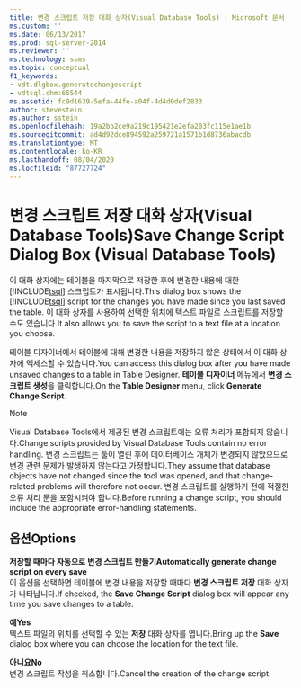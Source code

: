 ```yaml
---
title: 변경 스크립트 저장 대화 상자(Visual Database Tools) | Microsoft 문서
ms.custom: ''
ms.date: 06/13/2017
ms.prod: sql-server-2014
ms.reviewer: ''
ms.technology: ssms
ms.topic: conceptual
f1_keywords:
- vdt.dlgbox.generatechangescript
- vdtsql.chm:65544
ms.assetid: fc9d1639-5efa-44fe-a04f-4d4d0def2833
author: stevestein
ms.author: sstein
ms.openlocfilehash: 19a2bb2ce9a219c195421e2efa203fc115e1ae1b
ms.sourcegitcommit: ad4d92dce894592a259721a1571b1d8736abacdb
ms.translationtype: MT
ms.contentlocale: ko-KR
ms.lasthandoff: 08/04/2020
ms.locfileid: "87727724"
---
```

# <a name="save-change-script-dialog-box-visual-database-tools"></a><span data-ttu-id="1c187-102">변경 스크립트 저장 대화 상자(Visual Database Tools)</span><span class="sxs-lookup"><span data-stu-id="1c187-102">Save Change Script Dialog Box (Visual Database Tools)</span></span>
  <span data-ttu-id="1c187-103">이 대화 상자에는 테이블을 마지막으로 저장한 후에 변경한 내용에 대한 [!INCLUDE[tsql](../../includes/tsql-md.md)] 스크립트가 표시됩니다.</span><span class="sxs-lookup"><span data-stu-id="1c187-103">This dialog box shows the [!INCLUDE[tsql](../../includes/tsql-md.md)] script for the changes you have made since you last saved the table.</span></span> <span data-ttu-id="1c187-104">이 대화 상자를 사용하여 선택한 위치에 텍스트 파일로 스크립트를 저장할 수도 있습니다.</span><span class="sxs-lookup"><span data-stu-id="1c187-104">It also allows you to save the script to a text file at a location you choose.</span></span>  
  
 <span data-ttu-id="1c187-105">테이블 디자이너에서 테이블에 대해 변경한 내용을 저장하지 않은 상태에서 이 대화 상자에 액세스할 수 있습니다.</span><span class="sxs-lookup"><span data-stu-id="1c187-105">You can access this dialog box after you have made unsaved changes to a table in Table Designer.</span></span> <span data-ttu-id="1c187-106">**테이블 디자이너** 메뉴에서 **변경 스크립트 생성**을 클릭합니다.</span><span class="sxs-lookup"><span data-stu-id="1c187-106">On the **Table Designer** menu, click **Generate Change Script**.</span></span>  
  
> [!NOTE]  
>  <span data-ttu-id="1c187-107">Visual Database Tools에서 제공된 변경 스크립트에는 오류 처리가 포함되지 않습니다.</span><span class="sxs-lookup"><span data-stu-id="1c187-107">Change scripts provided by Visual Database Tools contain no error handling.</span></span> <span data-ttu-id="1c187-108">변경 스크립트는 툴이 열린 후에 데이터베이스 개체가 변경되지 않았으므로 변경 관련 문제가 발생하지 않는다고 가정합니다.</span><span class="sxs-lookup"><span data-stu-id="1c187-108">They assume that database objects have not changed since the tool was opened, and that change-related problems will therefore not occur.</span></span> <span data-ttu-id="1c187-109">변경 스크립트를 실행하기 전에 적절한 오류 처리 문을 포함시켜야 합니다.</span><span class="sxs-lookup"><span data-stu-id="1c187-109">Before running a change script, you should include the appropriate error-handling statements.</span></span>  
  
## <a name="options"></a><span data-ttu-id="1c187-110">옵션</span><span class="sxs-lookup"><span data-stu-id="1c187-110">Options</span></span>  
 <span data-ttu-id="1c187-111">**저장할 때마다 자동으로 변경 스크립트 만들기**</span><span class="sxs-lookup"><span data-stu-id="1c187-111">**Automatically generate change script on every save**</span></span>  
 <span data-ttu-id="1c187-112">이 옵션을 선택하면 테이블에 변경 내용을 저장할 때마다 **변경 스크립트 저장** 대화 상자가 나타납니다.</span><span class="sxs-lookup"><span data-stu-id="1c187-112">If checked, the **Save Change Script** dialog box will appear any time you save changes to a table.</span></span>  
  
 <span data-ttu-id="1c187-113">**예**</span><span class="sxs-lookup"><span data-stu-id="1c187-113">**Yes**</span></span>  
 <span data-ttu-id="1c187-114">텍스트 파일의 위치를 선택할 수 있는 **저장** 대화 상자를 엽니다.</span><span class="sxs-lookup"><span data-stu-id="1c187-114">Bring up the **Save** dialog box where you can choose the location for the text file.</span></span>  
  
 <span data-ttu-id="1c187-115">**아니요**</span><span class="sxs-lookup"><span data-stu-id="1c187-115">**No**</span></span>  
 <span data-ttu-id="1c187-116">변경 스크립트 작성을 취소합니다.</span><span class="sxs-lookup"><span data-stu-id="1c187-116">Cancel the creation of the change script.</span></span>  
  
  
